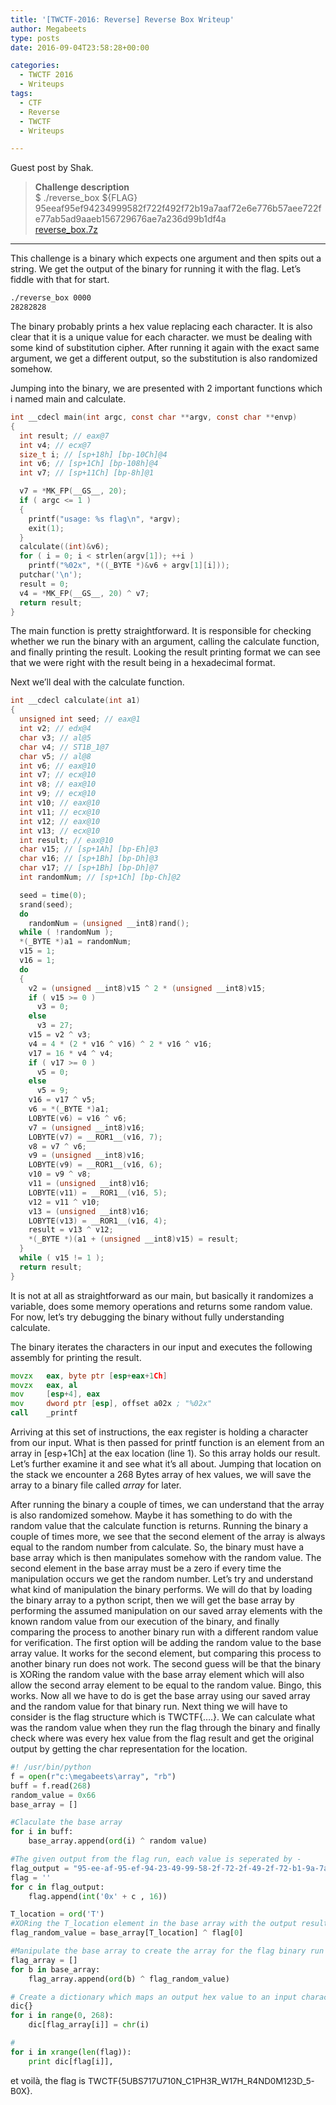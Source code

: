 ```yaml
---
title: '[TWCTF-2016: Reverse] Reverse Box Writeup'
author: Megabeets
type: posts
date: 2016-09-04T23:58:28+00:00

categories:
  - TWCTF 2016
  - Writeups
tags:
  - CTF
  - Reverse
  - TWCTF
  - Writeups

---
```

Guest post by Shak.

> **Challenge description**  
> $ ./reverse_box ${FLAG}  
> <span style="font-weight: 400;">95eeaf95ef94234999582f722f492f72b19a7aaf72e6e776b57aee722fe77ab5ad9aaeb156729676ae7a236d99b1df4a</span><span style="font-weight: 400;"><br /> </span>[<span style="font-weight: 400;">reverse_box.7z</span>][1]

* * *

<span style="font-weight: 400;">This challenge is a binary which expects one argument and then spits out a string. We get the output of the binary for running it with the flag. Let’s fiddle with that for start.</span>

```sh
./reverse_box 0000
28282828
```


<span style="font-weight: 400;">The binary probably prints a hex value replacing each character. It is also clear that it is a unique value for each character. we must be dealing with some kind of substitution cipher. After running it again with the exact same argument, we get a different output, so the substitution is also randomized somehow. </span>

<span style="font-weight: 400;">Jumping into the binary, we are presented with 2 important functions which i named main and calculate.</span>

```c
int __cdecl main(int argc, const char **argv, const char **envp)
{
  int result; // eax@7
  int v4; // ecx@7
  size_t i; // [sp+18h] [bp-10Ch]@4
  int v6; // [sp+1Ch] [bp-108h]@4
  int v7; // [sp+11Ch] [bp-8h]@1

  v7 = *MK_FP(__GS__, 20);
  if ( argc <= 1 )
  {
    printf("usage: %s flag\n", *argv);
    exit(1);
  }
  calculate((int)&v6);
  for ( i = 0; i < strlen(argv[1]); ++i )
    printf("%02x", *((_BYTE *)&v6 + argv[1][i]));
  putchar('\n');
  result = 0;
  v4 = *MK_FP(__GS__, 20) ^ v7;
  return result;
}

```


<span style="font-weight: 400;">The main function is pretty straightforward. It is responsible for checking whether we run the binary with an argument, calling the calculate function, and finally printing the result. Looking the result printing format we can see that we were right with the result being in a hexadecimal format. </span>

<span style="font-weight: 400;">Next we’ll deal with the calculate function.</span>

```c
int __cdecl calculate(int a1)
{
  unsigned int seed; // eax@1
  int v2; // edx@4
  char v3; // al@5
  char v4; // ST1B_1@7
  char v5; // al@8
  int v6; // eax@10
  int v7; // ecx@10
  int v8; // eax@10
  int v9; // ecx@10
  int v10; // eax@10
  int v11; // ecx@10
  int v12; // eax@10
  int v13; // ecx@10
  int result; // eax@10
  char v15; // [sp+1Ah] [bp-Eh]@3
  char v16; // [sp+1Bh] [bp-Dh]@3
  char v17; // [sp+1Bh] [bp-Dh]@7
  int randomNum; // [sp+1Ch] [bp-Ch]@2

  seed = time(0);
  srand(seed);
  do
    randomNum = (unsigned __int8)rand();
  while ( !randomNum );
  *(_BYTE *)a1 = randomNum;
  v15 = 1;
  v16 = 1;
  do
  {
    v2 = (unsigned __int8)v15 ^ 2 * (unsigned __int8)v15;
    if ( v15 >= 0 )
      v3 = 0;
    else
      v3 = 27;
    v15 = v2 ^ v3;
    v4 = 4 * (2 * v16 ^ v16) ^ 2 * v16 ^ v16;
    v17 = 16 * v4 ^ v4;
    if ( v17 >= 0 )
      v5 = 0;
    else
      v5 = 9;
    v16 = v17 ^ v5;
    v6 = *(_BYTE *)a1;
    LOBYTE(v6) = v16 ^ v6;
    v7 = (unsigned __int8)v16;
    LOBYTE(v7) = __ROR1__(v16, 7);
    v8 = v7 ^ v6;
    v9 = (unsigned __int8)v16;
    LOBYTE(v9) = __ROR1__(v16, 6);
    v10 = v9 ^ v8;
    v11 = (unsigned __int8)v16;
    LOBYTE(v11) = __ROR1__(v16, 5);
    v12 = v11 ^ v10;
    v13 = (unsigned __int8)v16;
    LOBYTE(v13) = __ROR1__(v16, 4);
    result = v13 ^ v12;
    *(_BYTE *)(a1 + (unsigned __int8)v15) = result;
  }
  while ( v15 != 1 );
  return result;
}

```


<span style="font-weight: 400;">It is not at all as straightforward as our main, but basically it randomizes a variable, does some memory operations and returns some random value. For now, let’s try debugging the binary without fully understanding calculate. </span>

<span style="font-weight: 400;">The binary iterates the characters in our input and executes the following assembly for printing the result.</span>

```asm
movzx   eax, byte ptr [esp+eax+1Ch]
movzx   eax, al
mov     [esp+4], eax
mov     dword ptr [esp], offset a02x ; "%02x"
call    _printf
```


<span style="font-weight: 400;">Arriving at this set of instructions, the eax register is holding a character from our input. What is then passed for printf function is an element from an array in [esp+1Ch] at the eax location (line 1). So this array holds our result. Let&#8217;s further examine it and see what it’s all about. Jumping that location on the stack we encounter a 268 Bytes array of hex values, we will save the array to a binary file called </span>_<span style="font-weight: 400;">array</span>_ <span style="font-weight: 400;">for later. </span>

<span style="font-weight: 400;">After running the binary a couple of times, we can understand that the array is also randomized somehow. Maybe it has something to do with the random value that the calculate function is returns. Running the binary a couple of times more, we see that the second element of the array is always equal to the random number from calculate. So, the binary must have a base array which is then manipulates somehow with the random value. The second element in the base array must be a zero if every time the manipulation occurs we get the random number. Let’s try and understand what kind of manipulation the binary performs. We will do that by loading the binary array to a python script, then we will get the base array by performing the assumed manipulation on our saved array elements with the known random value from our execution of the binary, and finally comparing the process to another binary run with a different random value for verification. The first option will be adding the random value to the base array value. It works for the second element, but comparing this process to another binary run does not work. The second guess will be that the binary is XORing the random value with the base array element which will also allow the second array element to be equal to the random value. Bingo, this works. Now all we have to do is get the base array using our saved array and the random value for that binary run. Next thing we will have to consider is the flag structure which is TWCTF{&#8230;.}. We can calculate what was the random value when they run the flag through the binary and finally check where was every hex value from the flag result and get the original output by getting the char representation for the location.</span>

```python
#! /usr/bin/python
f = open(r"c:\megabeets\array", "rb")
buff = f.read(268)
random_value = 0x66
base_array = []

#Claculate the base array
for i in buff:
	base_array.append(ord(i) ^ random value)

#The given output from the flag run, each value is seperated by -
flag_output = "95-ee-af-95-ef-94-23-49-99-58-2f-72-2f-49-2f-72-b1-9a-7a-af-72-e6-e7-76-b5-7a-ee-72-2f-e7-7a-b5-ad-9a-ae-b1-56-72-96-76-ae-7a-23-6d-99-b1-df-4a"
flag = ''
for c in flag_output:
	flag.append(int('0x' + c , 16))

T_location = ord('T')
#XORing the T_location element in the base array with the output result in order to get the random value
flag_random_value = base_array[T_location] ^ flag[0]

#Manipulate the base array to create the array for the flag binary run
flag_array = []
for b in base_array:
	flag_array.append(ord(b) ^ flag_random_value)

# Create a dictionary which maps an output hex value to an input character 
dic{}
for i in range(0, 268):
	dic[flag_array[i]] = chr(i)

#
for i in xrange(len(flag)):
	print dic[flag[i]],

```


<span style="font-weight: 400;">et voilà</span><span style="font-weight: 400;">, the flag is <span style="font-size: 10pt;">TWCTF{5UBS717U710N_C1PH3R_W17H_R4ND0M123D_5-B0X}.</span></span>



 [1]: https://twctf7qygt6ujk.azureedge.n./reverse_box.7z-f1ffb64d2a0848fdccd02ed63f0f2de6937545fa294ee530d73bf2c1fec27691